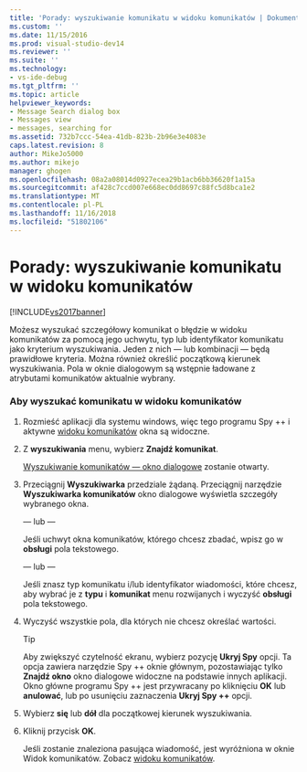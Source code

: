 ```yaml
---
title: 'Porady: wyszukiwanie komunikatu w widoku komunikatów | Dokumentacja firmy Microsoft'
ms.custom: ''
ms.date: 11/15/2016
ms.prod: visual-studio-dev14
ms.reviewer: ''
ms.suite: ''
ms.technology:
- vs-ide-debug
ms.tgt_pltfrm: ''
ms.topic: article
helpviewer_keywords:
- Message Search dialog box
- Messages view
- messages, searching for
ms.assetid: 732b7ccc-54ea-41db-823b-2b96e3e4083e
caps.latest.revision: 8
author: MikeJo5000
ms.author: mikejo
manager: ghogen
ms.openlocfilehash: 08a2a08014d0927ecea29b1acb6bb36620f1a15a
ms.sourcegitcommit: af428c7ccd007e668ec0dd8697c88fc5d8bca1e2
ms.translationtype: MT
ms.contentlocale: pl-PL
ms.lasthandoff: 11/16/2018
ms.locfileid: "51802106"
---
```

# <a name="how-to-search-for-a-message-in-messages-view"></a>Porady: wyszukiwanie komunikatu w widoku komunikatów
[!INCLUDE[vs2017banner](../includes/vs2017banner.md)]

Możesz wyszukać szczegółowy komunikat o błędzie w widoku komunikatów za pomocą jego uchwytu, typ lub identyfikator komunikatu jako kryterium wyszukiwania. Jeden z nich — lub kombinacji — będą prawidłowe kryteria. Można również określić początkową kierunek wyszukiwania. Pola w oknie dialogowym są wstępnie ładowane z atrybutami komunikatów aktualnie wybrany.  
  
### <a name="to-search-for-a-message-in-messages-view"></a>Aby wyszukać komunikatu w widoku komunikatów  
  
1. Rozmieść aplikacji dla systemu windows, więc tego programu Spy ++ i aktywne [widoku komunikatów](../debugger/messages-view.md) okna są widoczne.  
  
2. Z **wyszukiwania** menu, wybierz **Znajdź komunikat**.  
  
    [Wyszukiwanie komunikatów — okno dialogowe](../debugger/message-search-dialog-box.md) zostanie otwarty.  
  
3. Przeciągnij **Wyszukiwarka** przedziale żądaną. Przeciągnij narzędzie **Wyszukiwarka komunikatów** okno dialogowe wyświetla szczegóły wybranego okna.  
  
    — lub —  
  
    Jeśli uchwyt okna komunikatów, którego chcesz zbadać, wpisz go w **obsługi** pola tekstowego.  
  
    — lub —  
  
    Jeśli znasz typ komunikatu i/lub identyfikator wiadomości, które chcesz, aby wybrać je z **typu** i **komunikat** menu rozwijanych i wyczyść **obsługi** pola tekstowego.  
  
4. Wyczyść wszystkie pola, dla których nie chcesz określać wartości.  
  
   > [!TIP]
   >  Aby zwiększyć czytelność ekranu, wybierz pozycję **Ukryj Spy** opcji. Ta opcja zawiera narzędzie Spy ++ oknie głównym, pozostawiając tylko **Znajdź okno** okno dialogowe widoczne na podstawie innych aplikacji. Okno główne programu Spy ++ jest przywracany po kliknięciu **OK** lub **anulować**, lub po usunięciu zaznaczenia **Ukryj Spy ++** opcji.  
  
5. Wybierz **się** lub **dół** dla początkowej kierunek wyszukiwania.  
  
6. Kliknij przycisk **OK**.  
  
   Jeśli zostanie znaleziona pasująca wiadomość, jest wyróżniona w oknie Widok komunikatów. Zobacz [widoku komunikatów](../debugger/messages-view.md).



